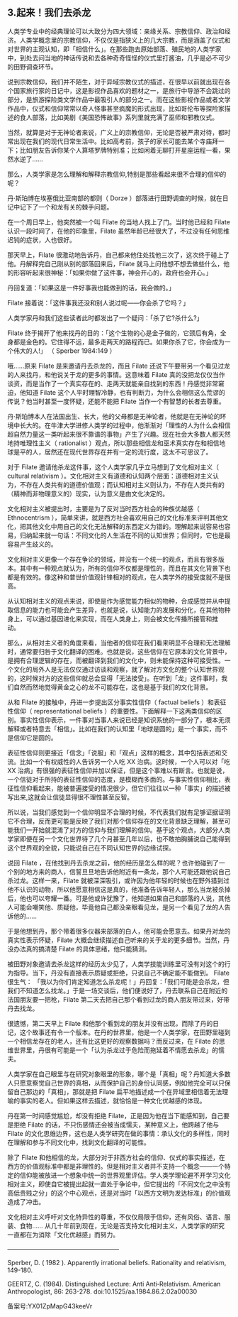 ## 3.起来！我们去杀龙
人类学专业中的经典理论可以大致分为四大领域：亲缘关系、宗教信仰、政治和经济。人类学概念里的宗教信仰，不仅仅是指狭义上的几大宗教，而是涵盖了仪式和对世界的主观认知，即「相信什么」。在那些跑去原始部落、殖民地的人类学家中，到处去问当地的神话传说和去各种奇奇怪怪的仪式里打酱油，几乎是必不可少的田野调查环节。 


说到宗教信仰，我们并不陌生，对于异域宗教仪式的描述，在很早以前就出现在各个国家旅行家的日记中，这是影视作品喜欢的题材之一，是旅行中导游不会跳过的部分，是旅游探险类文学作品中最吸引人的部分之一。而在这些影视作品或者文学作品中，仪式和信仰常常以奇人怪事甚至疯魔的形式出现，比如哥伦布等探险家描述的食人部落，比如美剧《美国恐怖故事》系列里就充满了巫师和邪教仪式。 


当然，就算是对于无神论者来说，广义上的宗教信仰，无论是否被严肃对待，都时常出现在我们的现代日常生活中。比如高考前，孩子的家长可能去某个寺庙拜一下；比如朋友告诉你某个人算塔罗牌特别准；比如闲着无聊打开星座运程一看，果然水逆了…… 


那么，人类学家是怎么理解和解释宗教信仰,特别是那些看起来很不合理的信仰的呢？ 


丹·斯珀博在埃塞俄比亚南部的都则（ Dorze ）部落进行田野调查的时候，就在日记中记下了一个和龙有关的棘手问题。 


在一个周日早上，他突然被一个叫 Filate 的当地人找上了门。当时他已经和 Filate 认识一段时间了，在他的印象里，Filate 虽然年龄已经很大了，不过没有任何思维迟钝的症状，人也很好。 


那天早上，Filate 很激动地告诉丹，自己都来他住处找他三次了，这次终于碰上了他。丹解释完自己刚从别的部落回来后，Filate 就马上问他想不想去做些什么，他的形容听起来很神秘：「如果你做了这件事，神会开心的，政府也会开心。」


丹回复道：「如果这是一件好事我也能做到的话，我会做的。」 


Filate 接着说：「这件事我还没和别人说过呢——你会杀了它吗？」 


人类学家丹和我们这些读者此时都发出了一个疑问：「杀了它?杀什么?」 


Filate 终于揭开了他来找丹的目的：「这个生物的心是金子做的，它颈后有角，全身都是金色的。它住得不远，最多走两天的路程而已。如果你杀了它，你会成为一个伟大的人!」 （ Sperber 1984:149 ） 


哦……原来 Filate 是来邀请丹去杀龙的，而且 Filate 还说下午要带另一个看见过龙的人来找丹，和他说关于龙的更多的事情。这意味着 Filate 真的没把龙仅仅当作谈资，而是当作了一个真实存在的、走两天就能亲自找到的东西！丹感觉非常窘迫，他知道 Filate 这个人平时理智冷静，也有判断力，为什么会相信这么荒谬的传说？他当时甚至一度怀疑，还能不能把 Filate 当作一个有智慧的长者去尊重。 


丹·斯珀博本人在法国出生、长大，他的父母都是无神论者，他就是在无神论的环境中长大的。在牛津大学进修人类学的过程中，他渐渐对「理性的人为什么会相信超自然力量这一类听起来很不靠谱的事物」产生了兴趣。现在社会大多数人都天然地持唯理性主义（ rationalist ）观点，所以那些相信龙和巫术真实存在和相信地球是平的人，居然还在现代世界存在并有一定的流行度，这太不可思议了。 


对于 Filate 邀请他杀龙这件事，这个人类学家几乎立马想到了文化相对主义（ cultural relativism ）。文化相对主义有道德和认知两个层面：道德相对主义认为，不存在人类共有的道德价值观；而认知相对主义则认为，不存在人类共有的（精神而非物理意义的）现实，认为意义是由文化决定的。


文化相对主义被提出时，主要是为了反对当时西方社会的种族优越感（ Ethnocentrism ），简单来讲，就是西方社会喜欢用自己的文化标准来评判其他文化，把其他文化中用自己的文化无法解释的东西定义为错的。理解起来说容易也容易，归纳起来就一句话：不同文化的人生活在不同的认知世界；但同时，它也是最容易产生歧义的。 


文化相对主义更像一个存在争论的领域，并没有一个统一的观点，而且有很多版本。其中有一种观点就认为，所有的信仰不仅都是理性的，而且在其文化背景下也都是有效的。像这种和普世价值观针锋相对的观点，在人类学外的接受度就不是很高。


从认知相对主义的观点来说，即使是作为感觉能力相似的物种，合成感觉并从中提取信息的能力也可能会产生差异，也就是说，认知能力的发展和分化，在其他物种身上，可以通过基因进化来实现，而在人类身上，则会被文化传播所接管和推动。 


那么，从相对主义者的角度来看，当他者的信仰在我们看来明显不合理和无法理解时，通常要归咎于文化翻译的困难。也就是说，这些信仰在它原本的文化背景中，是拥有合理逻辑的存在，而被翻译到我们的文化中，则未能保持这种可接受性。一个文化的局外人是无法仅仅通过访谈和观察，就了解对方文化的整个认知世界观的，这时候对方的这些信仰就总会显得「无法接受」。在听到「龙」这件事时，我们自然而然地觉得黄金之心的龙不可能存在，这也是基于我们的文化背景。 


从和 Filate 的接触中，丹进一步提出区分事实性信仰（ factual beliefs ）和表征性信仰（ representational beliefs ）的重要性。下面解释一下这两类信仰的区别。事实性信仰表示，一件事对当事人来说已经是知识系统的一部分了，根本无须解释或者特意去「相信」。比如在我们的认知里「地球是圆的」是一个事实，而不是信仰它是圆的。


表征性信仰则更接近「信念」「说服」和「观点」这样的概念，其中包括表述和交流。比如一个有权威性的人告诉另一个人吃 XX 治病。这时候，一个人可以对「吃 XX 治病」有很强的表征性信仰并加以保证，但是这个事难以有断言。也就是说，一个信徒对于所持的表征性信仰的态度，是模糊而多面的。与事实性信仰相比，表征性信仰看起来，能被普遍接受的情况很少，但它们往往以一种「事实」的描述被写出来,这就会让信徒显得很不理性甚至反智。 


所以说，当我们感觉到一个信仰明显不合理的时候，不代表我们就有足够证据证明它不合理，反而更可能是反映了我们对那个信仰存在的文化背景缺乏理解，甚至可能我们一开始就混淆了对方的信仰与我们理解的信仰。基于这个观点，大部分人类学家即便在另一个文化世界待了几个月甚至几年以后，也不敢拍胸脯说自己能得到这个世界观的全貌，只能说自己在不同认知世界的边缘试探。 


说回 Filate ，在他找到丹去杀龙之前，他的经历是怎么样的呢？也许他碰到了一个别的地方来的商人，信誓旦旦地告诉他附近有一条龙，那个人可能还跟他说自己杀过龙。这样一来，Filate 就被深深吸引，或许因为他年轻的时候也在野外猎到过他不认识的动物，所以他愿意相信这是真的，他准备告诉年轻人，那么当龙被杀掉后，他也可以夸耀一番。可是他或许犹豫了，他知道如果自己和部落的人说，其他人可能会嘲笑他、质疑他，毕竟他自己都没亲眼看见龙，是另一个看见了龙的人告诉他的……


于是他想到丹，那个带着很多仪器来部落的白人，他可能会愿意去。如果丹对龙的真实性表示怀疑，Filate 大概会继续描述自己听来的关于龙的更多细节。当然，丹没办法真的搞清楚 Filate 的具体思绪，他只能猜测。 


被田野对象邀请去杀龙这样的经历太少见了，人类学技能训练里可没有对这个的行为指导。当下，丹没有直接表示质疑或拒绝，只说自己不确定能不能做到。 Filate 很生气： 「我以为你们肯定知道怎么杀龙呢！」丹回复：「我们可能是会杀龙，但我们不知道怎么找龙。」于是一场交谈后，他们便说好了，丹去联系自己在附近的法国朋友要一把枪，Filate 第二天去把自己那个看到过龙的商人朋友带过来，好带丹去找龙。 


很遗憾，第二天早上 Filate 和他那个看到龙的朋友并没有出现，而除了丹的日记，这个故事还有令一个版本。在丹的世界里，他是一个人类学家，在田野里碰到一个相信龙存在的老人，还有比这更好的观察数据吗？而反过来，在 Filate 的思维世界里，丹很有可能是一个「认为杀龙过于危险而拖延着不情愿去杀龙」的懦夫。


人类学家在自己眼里与在研究对象眼里的形象，哪个是「真相」呢？丹知道大多数人只愿意察觉自己世界的真相，从而保护自己的身份认同感，例如他完全可以只保留自己那边的「真相」，那就是把 Filate 扁平地描述成一个在异域里相信着无法理喻的事实的老人。但如果这样去描述，就恰恰是一种文化优越感的体现。


丹在第一时间感觉尴尬，却没有拒绝 Filate，正是因为他在当下能感知到，自己要是拒绝 Filate 的话，不只伤感情还会被当成懦夫，某种意义上，他跨越了他与 Filate 的文化思维边界，这也是人类学研究在做的事情：承认文化的多样性，同时在理解和参与不同文化中，找到文化翻译的可能性。 


除了 Filate 和他相信的龙，大部分对于非西方社会的信仰、仪式的事实描述，在西方的价值观标准中都是非理性的。但是相对主义者并不支持一个概念——一个特定的信仰能被放进一个想象中统一的世界观里评估。学人类学理论避不开学习文化相对主义，即使自它被提出起就一直处于争论中，但它提出的「不同文化之中没有高低贵贱之分」的这个中心观点，还是对当时「以西方文明为发达标准」的价值观造成了冲击。


文化相对主义呼吁对文化特异性的尊重，不仅仅局限于信仰，还有风俗、语言、服装、食物…… 从几十年前到现在，无论是否支持文化相对主义，人类学家的研究一直都在为消除「文化优越感」而努力。 


  




——————————————————


Sperber, D. ( 1982 ). Apparently irrational beliefs. Rationality and relativism, 149-180.


GEERTZ, C. (1984). Distinguished Lecture: Anti Anti‐Relativism. American Anthropologist, 86: 263-278. doi:10.1525/aa.1984.86.2.02a00030  


备案号:YX01ZpMapG43keeVr

